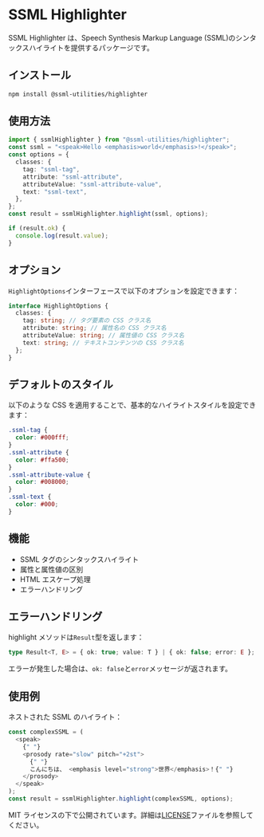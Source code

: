 # SSML Highlighter

SSML Highlighter は、Speech Synthesis Markup Language (SSML)のシンタックスハイライトを提供するパッケージです。

## インストール

```bash
npm install @ssml-utilities/highlighter
```

## 使用方法

```typescript
import { ssmlHighlighter } from "@ssml-utilities/highlighter";
const ssml = "<speak>Hello <emphasis>world</emphasis>!</speak>";
const options = {
  classes: {
    tag: "ssml-tag",
    attribute: "ssml-attribute",
    attributeValue: "ssml-attribute-value",
    text: "ssml-text",
  },
};
const result = ssmlHighlighter.highlight(ssml, options);

if (result.ok) {
  console.log(result.value);
}
```

## オプション

`HighlightOptions`インターフェースで以下のオプションを設定できます：

```typescript
interface HighlightOptions {
  classes: {
    tag: string; // タグ要素の CSS クラス名
    attribute: string; // 属性名の CSS クラス名
    attributeValue: string; // 属性値の CSS クラス名
    text: string; // テキストコンテンツの CSS クラス名
  };
}
```

## デフォルトのスタイル

以下のような CSS を適用することで、基本的なハイライトスタイルを設定できます：

```css
.ssml-tag {
  color: #000fff;
}
.ssml-attribute {
  color: #ffa500;
}
.ssml-attribute-value {
  color: #008000;
}
.ssml-text {
  color: #000;
}
```

## 機能

- SSML タグのシンタックスハイライト
- 属性と属性値の区別
- HTML エスケープ処理
- エラーハンドリング

## エラーハンドリング

highlight メソッドは`Result`型を返します：

```typescript
type Result<T, E> = { ok: true; value: T } | { ok: false; error: E };
```

エラーが発生した場合は、`ok: false`と`error`メッセージが返されます。

## 使用例

ネストされた SSML のハイライト：

```typescript
const complexSSML = (
  <speak>
    {" "}
    <prosody rate="slow" pitch="+2st">
      {" "}
      こんにちは、 <emphasis level="strong">世界</emphasis>！{" "}
    </prosody>
  </speak>
);
const result = ssmlHighlighter.highlight(complexSSML, options);
```

MIT ライセンスの下で公開されています。詳細は[LICENSE](https://github.com/Jabelic-Works/ssml-utilities/blob/master/LICENCE)ファイルを参照してください。
